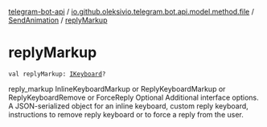 [telegram-bot-api](../../index.md) / [io.github.oleksivio.telegram.bot.api.model.method.file](../index.md) / [SendAnimation](index.md) / [replyMarkup](./reply-markup.md)

# replyMarkup

`val replyMarkup: `[`IKeyboard`](../../io.github.oleksivio.telegram.bot.api.model.objects.std.keyboard/-i-keyboard.md)`?`

reply_markup InlineKeyboardMarkup or ReplyKeyboardMarkup or ReplyKeyboardRemove or ForceReply Optional
Additional interface options. A JSON-serialized object for an inline keyboard, custom reply keyboard,
instructions to remove reply keyboard or to force a reply from the user.

